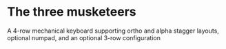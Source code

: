 # The three musketeers
A 4-row mechanical keyboard supporting ortho and alpha stagger layouts, optional numpad, and an optional 3-row configuration
